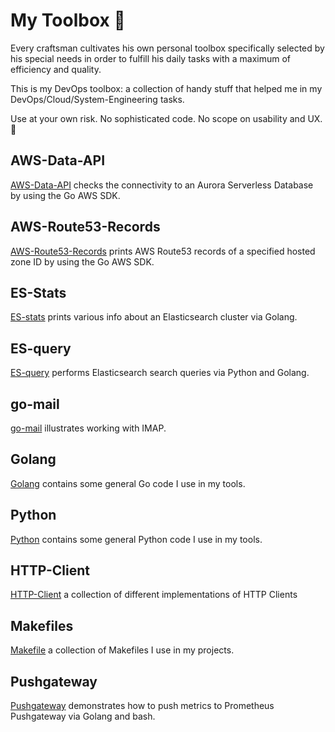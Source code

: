 # My Toolbox 🧰

Every craftsman cultivates his own personal toolbox specifically selected by his special needs in order to fulfill his daily tasks with a maximum of efficiency and quality.

This is my DevOps toolbox: a collection of handy stuff that helped me in my DevOps/Cloud/System-Engineering tasks.

Use at your own risk. No sophisticated code. No scope on usability and UX. 🙂

## AWS-Data-API

[AWS-Data-API](aws-data-api) checks the connectivity to an Aurora Serverless Database by using the Go AWS SDK.

## AWS-Route53-Records

[AWS-Route53-Records](aws-route53-records) prints AWS Route53 records of a specified hosted zone ID by using the Go AWS SDK.

## ES-Stats

[ES-stats](es-stats) prints various info about an Elasticsearch cluster via Golang.

## ES-query

[ES-query](es-query) performs Elasticsearch search queries via Python and Golang.

## go-mail

[go-mail](go-mail) illustrates working with IMAP.

## Golang

[Golang](golang) contains some general Go code I use in my tools.

## Python

[Python](python) contains some general Python code I use in my tools.

## HTTP-Client

[HTTP-Client](http-client) a collection of different implementations of HTTP Clients

## Makefiles

[Makefile](makefile) a collection of Makefiles I use in my projects.

## Pushgateway

[Pushgateway](pushgateway) demonstrates how to push metrics to Prometheus Pushgateway via Golang and bash.
